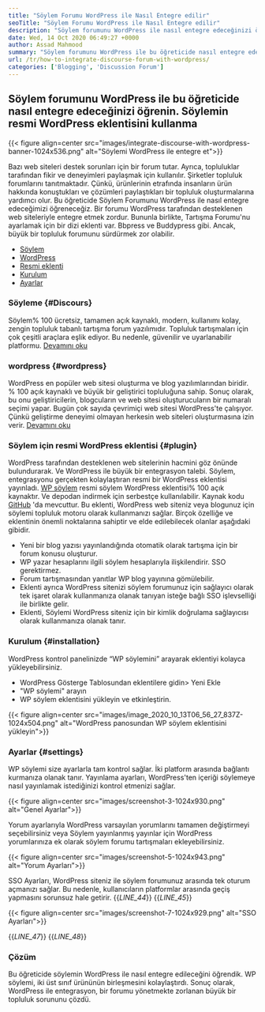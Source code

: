 ```yaml
---
title: "Söylem Forumu WordPress ile Nasıl Entegre edilir" 
seoTitle: "Söylem Forumu WordPress ile Nasıl Entegre edilir" 
description: "Söylem forumunu WordPress ile nasıl entegre edeceğinizi öğrenin. WordPress için Söylem resmi eklentisinin kurulumu ve yapılandırması." 
date: Wed, 14 Oct 2020 06:49:27 +0000
author: Assad Mahmood
summary: "Söylem forumunu WordPress ile bu öğreticide nasıl entegre edeceğinizi öğrenin. Söylemin resmi WordPress eklentisini kullanma" 
url: /tr/how-to-integrate-discourse-forum-with-wordpress/
categories: ['Blogging', 'Discussion Forum']
---
```


## Söylem forumunu WordPress ile bu öğreticide nasıl entegre edeceğinizi öğrenin. Söylemin resmi WordPress eklentisini kullanma

{{< figure align=center src="images/integrate-discourse-with-wordpress-banner-1024x536.png" alt="Söylemi WordPress ile entegre et">}}

Bazı web siteleri destek sorunları için bir forum tutar. Ayrıca, topluluklar tarafından fikir ve deneyimleri paylaşmak için kullanılır. Şirketler topluluk forumlarını tanıtmaktadır. Çünkü, ürünlerinin etrafında insanların ürün hakkında konuştukları ve çözümleri paylaştıkları bir topluluk oluşturmalarına yardımcı olur. Bu öğreticide Söylem Forumunu WordPress ile nasıl entegre edeceğimizi öğreneceğiz.
Bir forumu WordPress tarafından desteklenen web siteleriyle entegre etmek zordur. Bununla birlikte, Tartışma Forumu'nu ayarlamak için bir dizi eklenti var. Bbpress ve Buddypress gibi. Ancak, büyük bir topluluk forumunu sürdürmek zor olabilir.
  * [Söylem][1]
  * [WordPress][2]
  * [Resmi eklenti][3]
  * [Kurulum][4]
  * [Ayarlar][5]

### Söyleme {#Discours}
Söylem% 100 ücretsiz, tamamen açık kaynaklı, modern, kullanımı kolay, zengin topluluk tabanlı tartışma forum yazılımıdır. Topluluk tartışmaları için çok çeşitli araçlara eşlik ediyor. Bu nedenle, güvenilir ve uyarlanabilir platformu. [Devamını oku][6]

### wordpress {#wordpress}
WordPress en popüler web sitesi oluşturma ve blog yazılımlarından biridir. % 100 açık kaynaklı ve büyük bir geliştirici topluluğuna sahip. Sonuç olarak, bu onu geliştiricilerin, blogcuların ve web sitesi oluşturucuların bir numaralı seçimi yapar. Bugün çok sayıda çevrimiçi web sitesi WordPress'te çalışıyor. Çünkü geliştirme deneyimi olmayan herkesin web siteleri oluşturmasına izin verir. [Devamını oku][7]

### Söylem için resmi WordPress eklentisi {#plugin}
WordPress tarafından desteklenen web sitelerinin hacmini göz önünde bulundurarak. Ve WordPress ile büyük bir entegrasyon talebi. Söylem, entegrasyonu gerçekten kolaylaştıran resmi bir WordPress eklentisi yayınladı.
[WP söylem][8] resmi söylem WordPress eklentisi% 100 açık kaynaktır. Ve depodan indirmek için serbestçe kullanılabilir. Kaynak kodu [GitHub][9] 'da mevcuttur.
Bu eklenti, WordPress web siteniz veya blogunuz için söylemi topluluk motoru olarak kullanmanızı sağlar. Birçok özelliğe ve eklentinin önemli noktalarına sahiptir ve elde edilebilecek olanlar aşağıdaki gibidir.
  * Yeni bir blog yazısı yayınlandığında otomatik olarak tartışma için bir forum konusu oluşturur.
  * WP yazar hesaplarını ilgili söylem hesaplarıyla ilişkilendirir. SSO gerektirmez.
  * Forum tartışmasından yanıtlar WP blog yayınına gömülebilir.
  * Eklenti ayrıca WordPress sitenizi söylem forumunuz için sağlayıcı olarak tek işaret olarak kullanmanıza olanak tanıyan isteğe bağlı SSO işlevselliği ile birlikte gelir.
  * Eklenti, Söylemi WordPress siteniz için bir kimlik doğrulama sağlayıcısı olarak kullanmanıza olanak tanır.

### Kurulum {#installation}
WordPress kontrol panelinizde “WP söylemini” arayarak eklentiyi kolayca yükleyebilirsiniz.
  * WordPress Gösterge Tablosundan eklentilere gidin> Yeni Ekle
  * "WP söylemi" arayın
  * WP söylem eklentisini yükleyin ve etkinleştirin.

{{< figure align=center src="images/image_2020_10_13T06_56_27_837Z-1024x504.png" alt="WordPress panosundan WP söylem eklentisini yükleyin">}}


### Ayarlar {#settings}
WP söylemi size ayarlarla tam kontrol sağlar. İki platform arasında bağlantı kurmanıza olanak tanır. Yayınlama ayarları, WordPress'ten içeriği söylemeye nasıl yayınlamak istediğinizi kontrol etmenizi sağlar.

{{< figure align=center src="images/screenshot-3-1024x930.png" alt="Genel Ayarlar">}}

Yorum ayarlarıyla WordPress varsayılan yorumlarını tamamen değiştirmeyi seçebilirsiniz veya Söylem yayınlanmış yayınlar için WordPress yorumlarınıza ek olarak söylem forumu tartışmaları ekleyebilirsiniz.

{{< figure align=center src="images/screenshot-5-1024x943.png" alt="Yorum Ayarları">}}

SSO Ayarları, WordPress siteniz ile söylem forumunuz arasında tek oturum açmanızı sağlar. Bu nedenle, kullanıcıların platformlar arasında geçiş yapmasını sorunsuz hale getirir.
{{_LINE_44_}}
{{_LINE_45_}}

{{< figure align=center src="images/screenshot-7-1024x929.png" alt="SSO Ayarları">}}

{{_LINE_47_}}
{{_LINE_48_}}

### Çözüm
Bu öğreticide söylemin WordPress ile nasıl entegre edileceğini öğrendik. WP söylemi, iki üst sınıf ürününün birleşmesini kolaylaştırdı. Sonuç olarak, WordPress ile entegrasyon, bir forumu yönetmekte zorlanan büyük bir topluluk sorununu çözdü.

  
[1]: #discourse
[2]: #wordpress
[3]: #plugin
[4]: #installation
[5]: #settings
[6]: https://products.containerize.com/discussion-forum/discourse
[7]: https://products.containerize.com/blogging/wordpress
[8]: https://wordpress.org/plugins/wp-discourse/
[9]: https://github.com/discourse/wp-discourse
